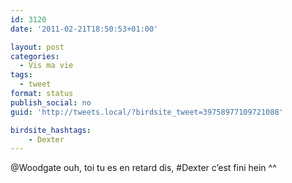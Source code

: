 ```yaml
---
id: 3120
date: '2011-02-21T18:50:53+01:00'

layout: post
categories:
  - Vis ma vie
tags:
  - tweet
format: status
publish_social: no
guid: 'http://tweets.local/?birdsite_tweet=39758977109721088'

birdsite_hashtags:
    - Dexter
---
```


@Woodgate ouh, toi tu es en retard dis, #Dexter c’est fini hein ^^